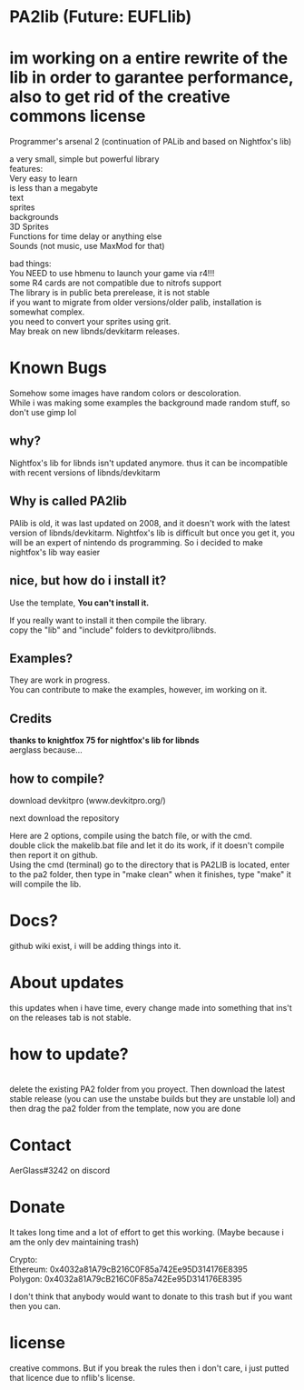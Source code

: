 # PA2lib (Future: EUFLlib)
# im working on a entire rewrite of the lib in order to garantee performance, also to get rid of the creative commons license
Programmer's arsenal 2 (continuation of PALib and based on Nightfox's lib)</p>

a very small, simple but powerful library<br>
features:<br>
Very easy to learn <br>
is less than a megabyte <br>
text<br>
sprites<br>
backgrounds<br>
3D Sprites <br>
Functions for time delay or anything else <br>
Sounds (not music, use MaxMod for that)</p>
bad things:<br>
You NEED to use hbmenu to launch your game via r4!!!<br>
some R4 cards are not compatible due to nitrofs support<br>
The library is in public beta prerelease, it is not stable<br>
if you want to migrate from older versions/older palib, installation is somewhat complex. <br>
you need to convert your sprites using grit.<br>
May break on new libnds/devkitarm releases.<br>
<h1> Known Bugs </h1></p>
Somehow some images have random colors or descoloration. <br>
While i was making some examples the background made random stuff, so don't use gimp lol <br>
<h2> why?</h2>
Nightfox's lib for libnds isn't updated anymore.
thus it can be incompatible with recent versions of libnds/devkitarm
  <h2> Why is called PA2lib </h2>
  PAlib is old, it was last updated on 2008, and it doesn't work with the latest version of
  libnds/devkitarm. Nightfox's lib is difficult but once you get it, you will be an expert of nintendo ds programming.
  So i decided to make nightfox's lib way easier
  
  <h2>nice, but how do i install it?</h2>
  Use the template, <strong>You can't install it. </strong> </p>
  If you really want to install it then compile the library.<br>
  copy the "lib" and "include" folders to devkitpro/libnds.<br>
  
<h2>Examples?</h2>
They are work in progress.<br>
You can contribute to make the examples, however, im working on it.</p>
<h2>Credits</h2>
<strong>thanks to knightfox 75 for nightfox's lib for libnds</strong><br>
aerglass because...</p>
<h2>how to compile? </h2>
download devkitpro (www.devkitpro.org/) </p>
next download the repository </p>
Here are 2 options, compile using the batch file, or with the cmd. <br>
double click the makelib.bat file and let it do its work, if it doesn't compile
then report it on github. <br>
Using the cmd (terminal) go to the directory that is PA2LIB is located, enter to the
pa2 folder, then type in "make clean" when it finishes, type "make" it will compile the lib.
<h1>Docs?</h1>
github wiki exist, i will be adding things into it.</p>
<h1> About updates </h1>
this updates when i have time, every change made into something that ins't on the releases tab is not stable.
<h1> how to update? </h1><br>
  delete the existing PA2 folder from you proyect. Then download the latest stable release (you can use the unstabe builds but they are unstable lol) and then drag the pa2 folder from the template, now you are done<br>
  <h1> Contact </h1></p>
  AerGlass#3242 on discord</p>
  <h1> Donate </h1></p>
  It takes long time and a lot of effort to get this working. (Maybe because i am the only dev maintaining trash) </p>
  
  Crypto:<br>
  Ethereum: 0x4032a81A79cB216C0F85a742Ee95D314176E8395<br>
  Polygon: 0x4032a81A79cB216C0F85a742Ee95D314176E8395</p>
  
  I don't think that anybody would want to donate to this trash but if you want then you can. </p>
<h1> license </h1> </p>
creative commons. But if you break the rules then i don't care, i just putted that licence due to nflib's license.
